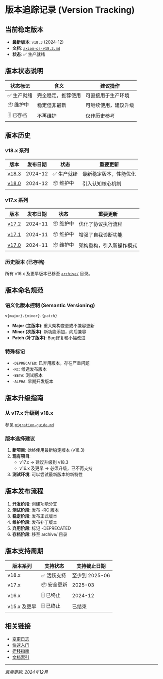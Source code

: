 # 版本追踪记录 (Version Tracking)

## 当前稳定版本
- **最新版本**: `v18.3` (2024-12)
- **文档**: [`axiom-os-v18.3.md`](./axiom-os-v18.3.md)
- **状态**: ✅ 生产就绪

## 版本状态说明

| 状态标记 | 含义 | 建议操作 |
|---------|------|----------|
| ✅ 生产就绪 | 完全稳定，推荐使用 | 可直接用于生产环境 |
| 📦 维护中 | 稳定但非最新 | 可继续使用，建议升级 |
| 🗄️ 已存档 | 不再维护 | 仅作历史参考 |

## 版本历史

### v18.x 系列
| 版本 | 发布日期 | 状态 | 重要更新 |
|------|---------|------|----------|
| [v18.3](./axiom-os-v18.3.md) | 2024-12 | ✅ 生产就绪 | 最新稳定版本，性能优化 |
| [v18.0](./axiom-os-v18.0.md) | 2024-12 | 📦 维护中 | 引入认知核心机制 |

### v17.x 系列
| 版本 | 发布日期 | 状态 | 重要更新 |
|------|---------|------|----------|
| [v17.2](./axiom-os-v17.2.md) | 2024-11 | 📦 维护中 | 优化了协议执行流程 |
| [v17.1](./axiom-os-v17.1.md) | 2024-11 | 📦 维护中 | 增强了自我诊断功能 |
| [v17.0](./axiom-os-v17.0.md) | 2024-11 | 📦 维护中 | 架构重构，引入新操作模式 |

### 历史版本 (已存档)
所有 v16.x 及更早版本已移至 [`archive/`](../archive/) 目录。

## 版本命名规范

### 语义化版本控制 (Semantic Versioning)
```
v{major}.{minor}.{patch}
```

- **Major (主版本)**: 重大架构变更或不兼容更新
- **Minor (次版本)**: 新功能添加，向后兼容
- **Patch (补丁版本)**: Bug修复和小幅改进

### 特殊标记
- `-DEPRECATED`: 已弃用版本，存在严重问题
- `-RC`: 候选发布版本
- `-BETA`: 测试版本
- `-ALPHA`: 早期开发版本

## 版本升级指南

### 从 v17.x 升级到 v18.x
参见 [`migration-guide.md`](./migration-guide.md)

### 版本选择建议
1. **新项目**: 始终使用最新稳定版本 (v18.3)
2. **现有项目**: 
   - v17.x → 建议升级到 v18.3
   - v16.x 及更早 → 必须升级，已不再支持
3. **测试环境**: 可以尝试最新版本的新特性

## 版本发布流程

1. **开发阶段**: 创建功能分支
2. **测试阶段**: 发布 -RC 版本
3. **稳定阶段**: 发布正式版本
4. **维护阶段**: 发布补丁版本
5. **弃用阶段**: 标记 -DEPRECATED
6. **存档阶段**: 移至 archive/ 目录

## 版本支持周期

| 版本系列 | 支持状态 | 支持截止日期 |
|---------|---------|-------------|
| v18.x | ✅ 活跃支持 | 至少到 2025-06 |
| v17.x | 📦 安全更新 | 2025-03 |
| v16.x | 🗄️ 已终止 | 2024-12 |
| v15.x 及更早 | 🗄️ 已终止 | 已结束 |

## 相关链接

- [变更日志](../../CHANGELOG.md)
- [快速入门](./quick-start.md)
- [迁移指南](./migration-guide.md)
- [文档索引](../INDEX.md)

---
*最后更新: 2024年12月*